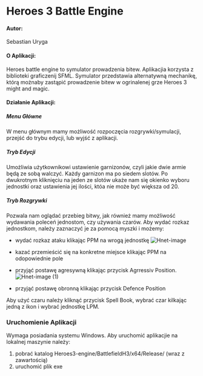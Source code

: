 # Heroes 3 Battle Engine

#### Autor:
Sebastian Uryga
#### O Aplikacji:
Heroes battle engine to symulator prowadzenia bitew. Aplikacjia korzysta z biblioteki graficzenij SFML. Symulator przedstawia alternatywną mechanikę, którą możnaby zastąpić prowadzenie bitew w ogrinalenej grze Heroes 3 might and magic.
#### Działanie Aplikacji:
##### Menu Główne
W menu głównym mamy możliwość rozpoczęcia rozgrywki/symulacji, przejść do trybu edycji, lub wyjść z aplikacji.
##### Tryb Edycji
Umożliwia użytkownikowi ustawienie garnizonów, czyli jakie dwie armie będą ze sobą walczyć.
Każdy garnizon ma po siedem slotów. Po dwukrotnym kliknięciu na jeden ze slotów ukaże nam się okienko wyboru jednostki oraz ustawienia jej ilości, któa nie może być większa od 20.
##### Tryb Rozgrywki
Pozwala nam oglądać przebieg bitwy, jak również mamy możliwość wydawania poleceń jednostom, czy używania czarów.
Aby wydać rozkaz jednostkom, należy zaznaczyć je za pomocą myszki i możemy:
- wydać rozkaz ataku klikając PPM na wrogą jednostkę
![Hnet-image](https://user-images.githubusercontent.com/33723260/133455004-17f35019-5333-4a12-bc24-e772d82827bd.gif)

- kazać przemieścić się na konkretne miejsce klikając PPM na odopowiednie pole
- przyjąć postawę agresywną klikając przycisk Agrressiv Position.
![Hnet-image (1)](https://user-images.githubusercontent.com/33723260/133456961-1486f473-0002-4b63-89f0-e084efd1cd81.gif)
- przyjąć postawę obronną klikając przycisk Defence Position

Aby użyć czaru należy kliknąć przycisk Spell Book, wybrać czar kilkając jedną z ikon i wybrać jednostkę LPM.
### Uruchomienie Aplikacji
Wymaga posiadania systemu Windows.
Aby uruchomić aplikacjie na lokalnej maszynie należy:
1. pobrać katalog Heroes3-engine/BattlefieldH3/x64/Release/ (wraz z zawartością)
2. uruchomić plik exe 

